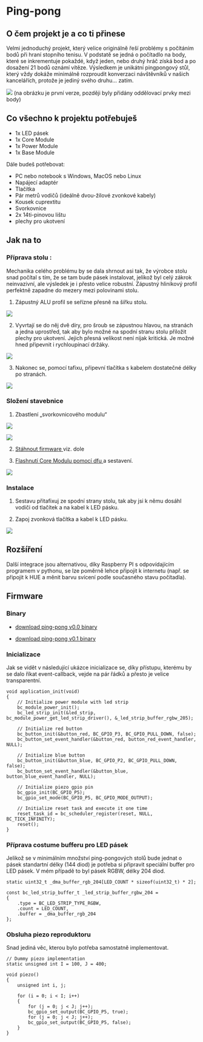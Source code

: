 # Ping-pong

## O čem projekt je a co ti přinese

 Velmi jednoduchý projekt, který velice originálně řeší problémy s počítáním bodů při hraní stopního tenisu. V podstatě se jedná o počítadlo na body, které se inkrementuje pokaždé, když jeden, nebo druhý hráč získá bod a po dosažení 21 bodů oznámí vítěze. Výsledkem je unikátní pingpongový stůl, který vždy dokáže minimálně rozproudit konverzaci návštěvníků v našich kancelářích, protože je jediný svého druhu… zatím.

 ![](images/ping-pong/P2230521-min.jpg)
 (na obrázku je první verze, později byly přidány oddělovací prvky mezi body)


## Co všechno k projektu potřebuješ

* 1x LED pásek
* 1x Core Module
* 1x Power Module
* 1x Base Module

Dále budeš potřebovat:

* PC nebo notebook s Windows, MacOS nebo Linux
* Napájecí adaptér
* Tlačítka
* Pár metrů vodičů (ideálně dvou-žilové zvonkové kabely)
* Kousek cuprextitu
* Svorkovnice
* 2x 14ti-pinovou lištu
* plechy pro ukotvení

## Jak na to

### Příprava stolu :

Mechanika celého problému by se dala shrnout asi tak, že výrobce stolu snad počítal s tím, že se tam bude pásek instalovat, jelikož byl celý zákrok neinvazivní, ale výsledek je i přesto velice robustní. Zápustný hliníkový profil perfektně zapadne do mezery mezi polovinami stolu.

 1. Zápustný ALU profil se seřízne přesně na šířku stolu.

 ![](images/ping-pong/20170223_154347-min.jpg)

 2. Vyvrtají se do něj dvě díry, pro šroub se zápustnou hlavou, na stranách a jedna uprostřed, tak aby bylo možné na spodní stranu stolu přiložit plechy pro ukotvení. Jejich přesná velikost není nijak kritická. Je možné hned připevnit i rychloupínací držáky.

 ![](images/ping-pong/P2230616-min.jpg)

 3. Nakonec se, pomocí tafixu, připevní tlačítka s kabelem dostatečné délky po stranách.

 ![](images/ping-pong/20170224_114035-min.jpg)

### Složení stavebnice
 1. Zbastlení „svorkovnicového modulu“

 ![](images/ping-pong/P2230620_2-min.jpg)


 ![](images/ping-pong/P2230622_2-min.jpg)

2. <a href="https://github.com/bigclownlabs/doc.bigclown.cz/raw/ping-pong/docs/images/ping-pong/ppv0_1.bin"> Stáhnout firmware
</a> viz. dole

3. <a href="https://doc.bigclown.cz/core-module-flashing.html"> Flashnutí Core Modulu pomocí dfu
</a> a sestavení.

 ![](images/ping-pong/P2230624-min.jpg)

### Instalace
 1. Sestavu přitafixuj ze spodní strany stolu, tak aby jsi k němu dosáhl vodiči od tlačítek a na kabel k LED pásku.

 2. Zapoj zvonková tlačítka a kabel k LED pásku.

 ![](images/ping-pong/P2230626-min.jpg)

## Rozšíření

Další integrace jsou alternativou, díky  Raspberry PI s odpovídajícím programem v pythonu, se lze poměrně lehce připojit k internetu (např. se připojit k HUE a měnit barvu svícení podle současného stavu počítadla).

## Firmware

### Binary
 * <a href="https://github.com/bigclownlabs/doc.bigclown.cz/raw/ping-pong/docs/images/ping-pong/ppv0_0.bin"> download ping-pong v0.0 binary
</a>

 * <a href="https://github.com/bigclownlabs/doc.bigclown.cz/raw/ping-pong/docs/images/ping-pong/ppv0_1.bin"> download ping-pong v0.1 binary
</a>

### Inicializace

Jak se vidět v následující ukázce inicializace se, díky přístupu, kterému by se dalo říkat event-callback, vejde na pár řádků a přesto je velice transparentní.

```
void application_init(void)
{
    // Initialize power module with led strip
    bc_module_power_init();
    bc_led_strip_init(&led_strip, bc_module_power_get_led_strip_driver(), &_led_strip_buffer_rgbw_205);

    // Initialize red button
    bc_button_init(&button_red, BC_GPIO_P3, BC_GPIO_PULL_DOWN, false);
    bc_button_set_event_handler(&button_red, button_red_event_handler, NULL);

    // Initialize blue button
    bc_button_init(&button_blue, BC_GPIO_P2, BC_GPIO_PULL_DOWN, false);
    bc_button_set_event_handler(&button_blue, button_blue_event_handler, NULL);

    // Initialize piezo gpio pin
    bc_gpio_init(BC_GPIO_P5);
    bc_gpio_set_mode(BC_GPIO_P5, BC_GPIO_MODE_OUTPUT);

    // Initialize reset task and execute it one time
    reset_task_id = bc_scheduler_register(reset, NULL, BC_TICK_INFINITY);
    reset();
}
```

### Příprava costume bufferu pro LED pásek

Jelikož se v minimálním množství ping-pongových stolů bude jednat o pásek standartní délky (144 diod) je potřeba si připravit speciální buffer pro LED pásek. V mém případě to byl pásek RGBW, délky 204 diod.

```
static uint32_t _dma_buffer_rgb_204[LED_COUNT * sizeof(uint32_t) * 2];

const bc_led_strip_buffer_t _led_strip_buffer_rgbw_204 =
{
    .type = BC_LED_STRIP_TYPE_RGBW,
    .count = LED_COUNT,
    .buffer = _dma_buffer_rgb_204
};
```

### Obsluha piezo reproduktoru

Snad jediná věc, kterou bylo potřeba samostatně implementovat.

```
// Dummy piezo implementation
static unsigned int I = 100, J = 400;

void piezo()
{
    unsigned int i, j;

    for (i = 0; i < I; i++)
    {
        for (j = 0; j < J; j++);
        bc_gpio_set_output(BC_GPIO_P5, true);
        for (j = 0; j < J; j++);
        bc_gpio_set_output(BC_GPIO_P5, false);
    }
}
```
